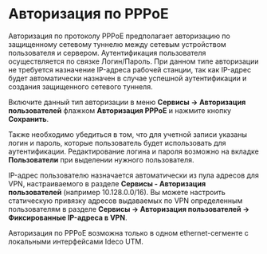 # Авторизация по PPPoE

Авторизация по протоколу PPPoE предполагает авторизацию по защищенному сетевому туннелю между сетевым устройством пользователя и сервером. Аутентификация пользователя осуществляется по связке Логин/Пароль. При данном типе авторизации не требуется назначение IP-адреса рабочей станции, так как IP-адрес будет автоматически назначен в случае успешной аутентификации и создания защищенного сетевого туннеля.

Включите данный тип авторизации в меню **Сервисы -&gt; Авторизация пользователей** флажком **Авторизация PPPoE** и нажмите кнопку **Сохранить**.

Также необходимо убедиться в том, что для учетной записи указаны логин и пароль, которые пользователь будет использовать для аутентификации. Редактирование логина и пароля возможно на вкладке **Пользователи** при выделении нужного пользователя.

IP-адрес пользователю назначается автоматически из пула адресов для VPN, настраиваемого в разделе **Сервисы - Авторизация пользователей** \(например 10.128.0.0/16\). Вы можете настроить статическую привязку адресов выдаваемых по VPN определенным пользователям в разделе **Сервисы -&gt; Авторизация пользователей -&gt; Фиксированные IP-адреса в VPN**.

Авторизация по PPPoE возможна только в одном ethernet-сегменте с локальными интерфейсами Ideco UTM.

